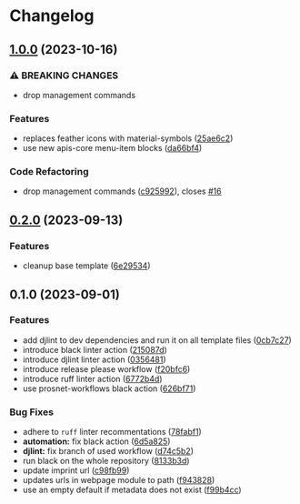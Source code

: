 # Changelog

## [1.0.0](https://github.com/acdh-oeaw/apis-webpage/compare/v0.2.0...v1.0.0) (2023-10-16)


### ⚠ BREAKING CHANGES

* drop management commands

### Features

* replaces feather icons with material-symbols ([25ae6c2](https://github.com/acdh-oeaw/apis-webpage/commit/25ae6c27182486fd57c17d7cb1ea3dd8b795b31e))
* use new apis-core menu-item blocks ([da66bf4](https://github.com/acdh-oeaw/apis-webpage/commit/da66bf463d8a99e07ed3811d38b39f625c7895bb))


### Code Refactoring

* drop management commands ([c925992](https://github.com/acdh-oeaw/apis-webpage/commit/c925992f29ccf5436b9bf8f0846b230425b34c70)), closes [#16](https://github.com/acdh-oeaw/apis-webpage/issues/16)

## [0.2.0](https://github.com/acdh-oeaw/apis-webpage/compare/v0.1.0...v0.2.0) (2023-09-13)


### Features

* cleanup base template ([6e29534](https://github.com/acdh-oeaw/apis-webpage/commit/6e2953437d46690ea601d6fd56ada7902fbfce5a))

## 0.1.0 (2023-09-01)


### Features

* add djlint to dev dependencies and run it on all template files ([0cb7c27](https://github.com/acdh-oeaw/apis-webpage/commit/0cb7c27bf75226ce985d474c2688bfab4a216867))
* introduce black linter action ([215087d](https://github.com/acdh-oeaw/apis-webpage/commit/215087d97b443b075b57f61735cb32d17b9c10a4))
* introduce djlint linter action ([0356481](https://github.com/acdh-oeaw/apis-webpage/commit/03564811cc65f1dad948372259ac4e554825cf0c))
* introduce release please workflow ([f20bfc6](https://github.com/acdh-oeaw/apis-webpage/commit/f20bfc6269aaacd263a74bfad1349410af358666))
* introduce ruff linter action ([6772b4d](https://github.com/acdh-oeaw/apis-webpage/commit/6772b4dc39070b6ba5d312f5760eac97675b819d))
* use prosnet-workflows black action ([626bf71](https://github.com/acdh-oeaw/apis-webpage/commit/626bf71dcaa86d4d63522c04258e6c5fcb15566f))


### Bug Fixes

* adhere to `ruff` linter recommentations ([78fabf1](https://github.com/acdh-oeaw/apis-webpage/commit/78fabf1feeeba3f2a906fbbfeb0d61256d096346))
* **automation:** fix black action ([6d5a825](https://github.com/acdh-oeaw/apis-webpage/commit/6d5a82572e62e222abd3475df7ed605d351de007))
* **djlint:** fix branch of used workflow ([d74c5b2](https://github.com/acdh-oeaw/apis-webpage/commit/d74c5b2ff95f65b6f75d9ffe7e7d45ae475c73a7))
* run black on the whole repository ([8133b3d](https://github.com/acdh-oeaw/apis-webpage/commit/8133b3d87a88aabb95f3bc6cf07ffba20e4535f4))
* update imprint url ([c98fb99](https://github.com/acdh-oeaw/apis-webpage/commit/c98fb99f962755320cbc212e6d9e3c08bcd26238))
* updates urls in webpage module to path ([f943828](https://github.com/acdh-oeaw/apis-webpage/commit/f94382859449af0d1695326f868925f1d588fbd8))
* use an empty default if metadata does not exist ([f99b4cc](https://github.com/acdh-oeaw/apis-webpage/commit/f99b4cc0bb36d32ef82130db70af47f321139fdf))
